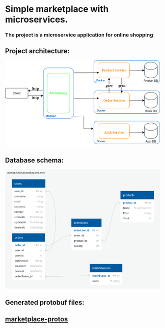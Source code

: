 # Simple marketplace with microservices.

### The project is a microservice application for online shopping

## Project architecture:
![Диграмма проекта](images/diagram.png) 

## Database schema:
![Схема базы данных](images/DBSchema.png)

## Generated protobuf files:
## [marketplace-protos](https://github.com/shoksin/marketplace-protos) ##